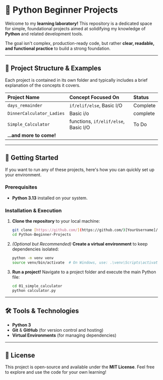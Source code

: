# 🐍 Python Beginner Projects

Welcome to my **learning laboratory!** This repository is a dedicated space for simple, foundational projects aimed at solidifying my knowledge of **Python** and related development tools.

The goal isn't complex, production-ready code, but rather **clear, readable, and functional practice** to build a strong foundation.

---

## 📂 Project Structure & Examples

Each project is contained in its own folder and typically includes a brief explanation of the concepts it covers.

| Project Name | Concept Focused On | Status |
| :--- | :--- | :--- |
| `days_remainder` | `if/elif/else`, Basic I/O | Complete |
| `DinnerCalculator_Ladies` | Basic i/o | complete |
| `Simple_Calculator` | functions, `if/elif/else`, Basic I/O | To Do |
| **...and more to come!** | | |

---

## 🚀 Getting Started

If you want to run any of these projects, here's how you can quickly set up your environment.

### Prerequisites

* **Python 3.13** installed on your system.

### Installation & Execution

1.  **Clone the repository** to your local machine:
    ```bash
    git clone [https://github.com/](https://github.com/)[YourUsername]/Python-Beginner-Projects.git
    cd Python-Beginner-Projects
    ```

2.  *(Optional but Recommended)* **Create a virtual environment** to keep dependencies isolated:
    ```bash
    python -m venv venv
    source venv/bin/activate  # On Windows, use: .\venv\Scripts\activate
    ```

3.  **Run a project!** Navigate to a project folder and execute the main Python file:
    ```bash
    cd 01_simple_calculator
    python calculator.py
    ```

---

## 🛠️ Tools & Technologies

* **Python 3**
* **Git** & **GitHub** (for version control and hosting)
* **Virtual Environments** (for managing dependencies)

---

## 📝 License

This project is open-source and available under the **MIT License**. Feel free to explore and use the code for your own learning!
